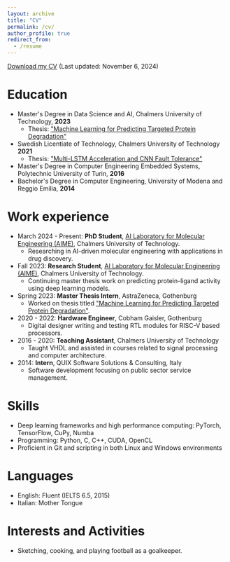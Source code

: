 ```yaml
---
layout: archive
title: "CV"
permalink: /cv/
author_profile: true
redirect_from:
  - /resume
---
```


<!-- <a href="files/cv_stefano_ribes.pdf" download>Download my CV</a> (Last updated: November 6, 2024) -->
[Download my CV](files/cv_stefano_ribes.pdf) (Last updated: November 6, 2024)

Education
======
- Master's Degree in Data Science and AI, Chalmers University of Technology, **2023**
  - Thesis: ["Machine Learning for Predicting Targeted Protein Degradation"](https://github.com/ribesstefano/ml-for-protacs)
- Swedish Licentiate of Technology, Chalmers University of Technology **2021**
  - Thesis: ["Multi-LSTM Acceleration and CNN Fault Tolerance"](https://research.chalmers.se/publication/522996/file/522996_Fulltext.pdf)
- Master's Degree in Computer Engineering Embedded Systems, Polytechnic University of Turin, **2016**
- Bachelor's Degree in Computer Engineering, University of Modena and Reggio Emilia,  **2014**

Work experience
======
- March 2024 - Present: **PhD Student**, [AI Laboratory for Molecular Engineering (AIME)](https://ailab.bio), Chalmers University of Technology.
  - Researching in AI-driven molecular engineering with applications in drug discovery.
- Fall 2023: **Research Student**, [AI Laboratory for Molecular Engineering (AIME)](https://ailab.bio), Chalmers University of Technology.
  - Continuing master thesis work on predicting protein-ligand activity using deep learning models.
- Spring 2023: **Master Thesis Intern**, AstraZeneca, Gothenburg
  - Worked on thesis titled ["Machine Learning for Predicting Targeted Protein Degradation"](https://github.com/ribesstefano/ml-for-protacs).
- 2020 - 2022: **Hardware Engineer**, Cobham Gaisler, Gothenburg
  - Digital designer writing and testing RTL modules for RISC-V based processors.
- 2016 - 2020: **Teaching Assistant**, Chalmers University of Technology
  - Taught VHDL and assisted in courses related to signal processing and computer architecture.
- 2014: **Intern**, QUIX Software Solutions & Consulting, Italy
  - Software development focusing on public sector service management.

Skills
======
- Deep learning frameworks and high performance computing: PyTorch, TensorFlow, CuPy, Numba
- Programming: Python, C, C++, CUDA, OpenCL
- Proficient in Git and scripting in both Linux and Windows environments

<!-- Publications
======
  - "Mapping Multiple LSTM models on FPGAs", Int'l Conf. on Field-Programmable Technology (FPT), December 2020.
  - "De-RISC: A Complete RISC-V Based Space-Grade Platform", DATE 2022. -->

Languages
======
- English: Fluent (IELTS 6.5, 2015)
- Italian: Mother Tongue

Interests and Activities
======
- Sketching, cooking, and playing football as a goalkeeper.
